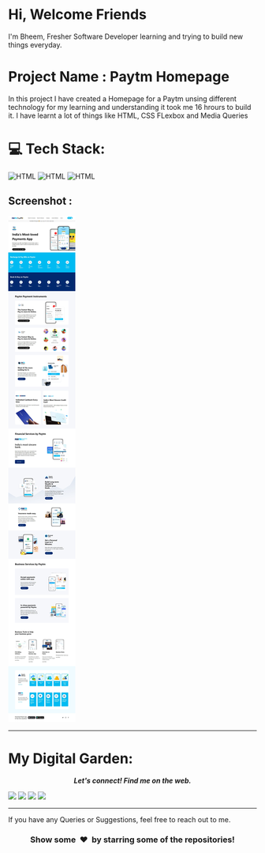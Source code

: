 # Hi, Welcome Friends

I'm Bheem, Fresher Software Developer learning and trying to build new things everyday.

# Project Name : Paytm Homepage

In this project I have created a Homepage for a Paytm unsing different technology for my learning and understanding it took me 16 hrours to build it. I have learnt a lot of things like HTML, CSS FLexbox and Media Queries

# 💻 Tech Stack:

![HTML](https://img.shields.io/badge/-HTML-blue)
![HTML](https://img.shields.io/badge/-CSS-orange)
![HTML](https://img.shields.io/badge/-Tailwind%20CSS-red)

## Screenshot :

![Screenshot](./images/Paytm%20SS.jpeg)

---
My Digital Garden:
==========================

 <p align="center">
  <b><i>Let's connect! Find me on the web.</i></b>


[<img height="30" src = "https://img.shields.io/badge/gmail-c14438?&style=for-the-badge&logo=gmail&logoColor=white">][gmail] 
[<img height="30" src="https://img.shields.io/badge/linkedin-blue.svg?&style=for-the-badge&logo=linkedin&logoColor=white" />][LinkedIn]
[<img height="30" src = "https://img.shields.io/badge/Facebook-036be4.svg?&style=for-the-badge&logo=facebook&logoColor=white">][Facebook]
[<img height="30" src = "https://img.shields.io/badge/instagram-036be4.svg?&style=for-the-badge&logo=instagram&logoColor=white">][instagram]
<br />
<hr /> 

[gmail]: https://gmail.com
[linkedin]: https://www.linkedin.com/in/bheem-mastkar-4510371ba/
[Facebook]: https://www.facebook.com/bheem.mastkar/
[instagram]: https://www.instagram.com/bheem.singh/



If you have any Queries or Suggestions, feel free to reach out to me.

<h3 align="center">Show some &nbsp;❤️&nbsp; by starring some of the repositories!</h3>

